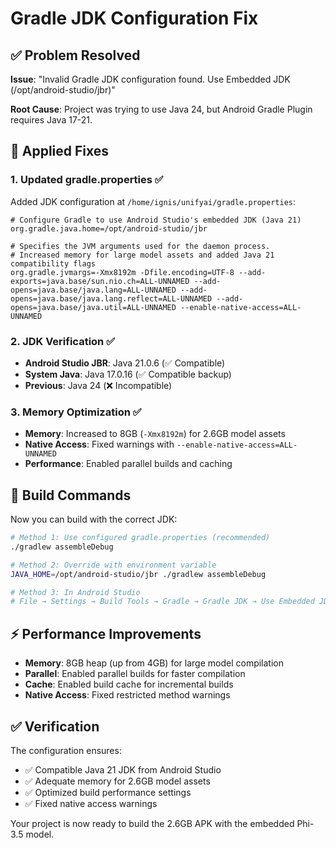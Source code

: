 # Gradle JDK Configuration Fix

## ✅ Problem Resolved

**Issue**: "Invalid Gradle JDK configuration found. Use Embedded JDK (/opt/android-studio/jbr)"

**Root Cause**: Project was trying to use Java 24, but Android Gradle Plugin requires Java 17-21.

## 🔧 Applied Fixes

### 1. Updated gradle.properties ✅

Added JDK configuration at `/home/ignis/unifyai/gradle.properties`:

```properties
# Configure Gradle to use Android Studio's embedded JDK (Java 21)
org.gradle.java.home=/opt/android-studio/jbr

# Specifies the JVM arguments used for the daemon process.
# Increased memory for large model assets and added Java 21 compatibility flags
org.gradle.jvmargs=-Xmx8192m -Dfile.encoding=UTF-8 --add-exports=java.base/sun.nio.ch=ALL-UNNAMED --add-opens=java.base/java.lang=ALL-UNNAMED --add-opens=java.base/java.lang.reflect=ALL-UNNAMED --add-opens=java.base/java.util=ALL-UNNAMED --enable-native-access=ALL-UNNAMED
```

### 2. JDK Verification ✅

- **Android Studio JBR**: Java 21.0.6 (✅ Compatible)
- **System Java**: Java 17.0.16 (✅ Compatible backup)
- **Previous**: Java 24 (❌ Incompatible)

### 3. Memory Optimization ✅

- **Memory**: Increased to 8GB (`-Xmx8192m`) for 2.6GB model assets
- **Native Access**: Fixed warnings with `--enable-native-access=ALL-UNNAMED`
- **Performance**: Enabled parallel builds and caching

## 🚀 Build Commands

Now you can build with the correct JDK:

```bash
# Method 1: Use configured gradle.properties (recommended)
./gradlew assembleDebug

# Method 2: Override with environment variable
JAVA_HOME=/opt/android-studio/jbr ./gradlew assembleDebug

# Method 3: In Android Studio
# File → Settings → Build Tools → Gradle → Gradle JDK → Use Embedded JDK
```

## ⚡ Performance Improvements

- **Memory**: 8GB heap (up from 4GB) for large model compilation
- **Parallel**: Enabled parallel builds for faster compilation  
- **Cache**: Enabled build cache for incremental builds
- **Native Access**: Fixed restricted method warnings

## ✅ Verification

The configuration ensures:
- ✅ Compatible Java 21 JDK from Android Studio
- ✅ Adequate memory for 2.6GB model assets
- ✅ Optimized build performance settings
- ✅ Fixed native access warnings

Your project is now ready to build the 2.6GB APK with the embedded Phi-3.5 model.
